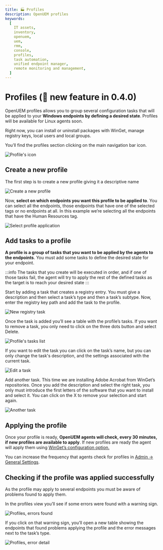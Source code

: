 ```yaml
---
title: 🏭 Profiles
description: OpenUEM profiles
keywords:
  [
    IT assets,
    inventory,
    openuem,
    uem,
    rmm,
    console,
    profiles,
    task automation,
    unified endpoint manager,
    remote monitoring and management,
  ]
---
```


# Profiles (🎯 new feature in 0.4.0)

OpenUEM profiles allows you to group several configuration tasks that will be applied to your **Windows endpoints by defining a desired state**. Profiles will be available for Linux agents soon.

Right now, you can install or uninstall packages with WinGet, manage registry keys, local users and local groups.

You’ll find the profiles section clicking on the main navigation bar icon.

![Profile's icon](/img/console/profiles_icon.png)

## Create a new profile

The first step is to create a new profile giving it a descriptive name

![Create a new profile](/img/console/profiles_new.png)

Now, **select on which endpoints you want this profile to be applied to**. You can select all the endpoints, those endpoints that have one of the selected tags or no endpoints at all. In this example we’re selecting all the endpoints that have the Human Resources tag.

![Select profile application](/img/console/profiles_application.png)

## Add tasks to a profile

**A profile is a group of tasks that you want to be applied by the agents to the endpoints**. You must add some tasks to define the desired state for your endpoint.

:::info
The tasks that you create will be executed in order, and if one of those tasks fail, the agent will try to apply the rest of the defined tasks as the target is to reach your desired state
:::

Start by adding a task that creates a registry entry. You must give a description and then select a task’s type and then a task’s subtype. Now, enter the registry key path and add the task to the profile.

![New registry task](/img/console/profiles_new_registry_task.png)

Once the task is added you’ll see a table with the profile’s tasks. If you want to remove a task, you only need to click on the three dots button and select Delete.

![Profile's tasks list](/img/console/profiles_task_list.png)

If you want to edit the task you can click on the task’s name, but you can only change the task's description, and the settings associated with the current task.

![Edit a task](/img/console/profiles_edit_task.png)

Add another task. This time we are installing Adobe Acrobat from WinGet’s repositories. Once you add the description and select the right task, you only must introduce the first letters of the software that you want to install and select it. You can click on the X to remove your selection and start again.

![Another task](/img/console/profiles_add_another_task.png)

## Applying the profile

Once your profile is ready, **OpenUEM agents will check, every 30 minutes, if new profiles are available to apply**. If new profiles are ready the agent will apply them using [WinGet’s configuration option.](https://learn.microsoft.com/en-us/windows/package-manager/configuration/)

You can increase the frequency that agents check for profiles in [Admin -> General Settings](/docs/05-Administration/06-general-settings.md).

## Checking if the profile was applied successfully

As the profile may apply to several endpoints you must be aware of problems found to apply them.

In the profiles view you’ll see if some errors were found with a warning sign.

![Profiles, errors found](/img/console/profiles_errors_found.png)

If you click on that warning sign, you’ll open a new table showing the endpoints that found problems applying the profile and the error messages next to the task’s type.

![Profiles, error detail](/img/console/profiles_error_detail.png)
